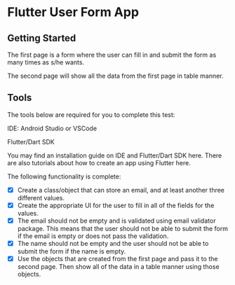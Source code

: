 # Flutter User Form App


## Getting Started

The first page is a form where the user can fill in and submit the form as many times as s/he wants.

The second page will show all the data from the first page in table manner.

## Tools

The tools below are required for you to complete this test:

IDE: Android Studio or VSCode

Flutter/Dart SDK

You may find an installation guide on IDE and Flutter/Dart SDK here. There are also tutorials about how to create an app using Flutter here.


The following functionality is complete:

* [x] Create a class/object that can store an email, and at least another three different values.
* [x] Create the appropriate UI for the user to fill in all of the fields for the values. 
* [x] The email should not be empty and is validated using email validator package. This means that the user should not be able to submit the form if the email is empty or does not pass the validation. 
* [x] The name should not be empty and the user should not be able to submit the form if the name is empty. 
* [x] Use the objects that are created from the first page and pass it to the second page. Then show all of the data in a table manner using those objects.
